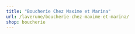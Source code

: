 ```yaml
---
title: "Boucherie Chez Maxime et Marina"
url: /laverune/boucherie-chez-maxime-et-marina/
shop: boucherie
---
```

